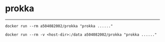 # prokka

-----

`docker run --rm a504082002/prokka "prokka ......"`

`docker run --rm -v <host-dir>:/data a504082002/prokka "prokka ......"`

